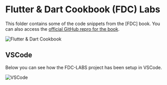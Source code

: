 # Flutter & Dart Cookbook (FDC) Labs

This folder contains some of the code snippets from the [FDC] book. You can also access the [official GitHub repro for the book](https://github.com/rosera/flutter-and-dart-cookbook).

![Flutter & Dart Cookbook](https://github.com/rosera/flutter-and-dart-cookbook/blob/main/images/flutter-dart-cookbook-sml.png "Flutter & Dart Cookbook")

## VSCode

Below you can see how the FDC-LABS project has been setup in VSCode.

![VSCode](https://github.com/bardram/22061-Introduction.to.Digital-Health/blob/master/FDC-LABS/VSCode.FDC-LABS.jpg "VSCode")
